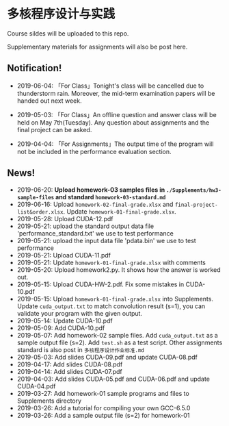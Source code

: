 # 多核程序设计与实践

Course sildes will be uploaded to this repo.

Supplementary materials for assignments will also be post here.



## Notification!

- 2019-06-04: 「For Class」Tonight's class will be cancelled due to thunderstorm rain. Moreover, the mid-term examination papers will be handed out next week. 

- 2019-05-03: 「For Class」An offline question and answer class will be held on May 7th(Tuesday). Any question about assignments and the final project can be asked.

- 2019-04-04: 「For Assignments」The output time of the program will not be included in the performance evaluation section.

  

## News!

- 2019-06-20: **Upload homework-03 samples files in `./Supplements/hw3-sample-files` and standard `homework-03-standard.md`**
- 2019-06-16: Upload `homework-02-final-grade.xlsx` and `final-project-list&order.xlsx`. Update `homework-01-final-grade.xlsx`.
- 2019-05-28: Upload CUDA-12.pdf
- 2019-05-21: upload the standard output data file 'performance_standard.txt' we use to test performance
- 2019-05-21: upload the input data file 'pdata.bin' we use to test performance
- 2019-05-21: Upload CUDA-11.pdf
- 2019-05-21: Update  <code>homework-01-final-grade.xlsx</code> with comments
- 2019-05-20: Upload homework2.py. It shows how the answer is worked out.
- 2019-05-15: Upload CUDA-HW-2.pdf. Fix some mistakes in CUDA-10.pdf
- 2019-05-15: Upload <code>homework-01-final-grade.xlsx</code> into Supplements. Update <code>cuda_output.txt</code> to match convolution result (s=1), you can validate your program with the given output.
- 2019-05-14: Update CUDA-10.pdf
- 2019-05-09: Add CUDA-10.pdf
- 2019-05-07: Add homework-02 sample files. Add <code>cuda_output.txt</code> as a sample output file (s=2). Add <code>test.sh</code> as a test script. Other assignments standard is also post in <code>多核程序设计作业标准.md</code>
- 2019-05-03: Add slides CUDA-09.pdf and update CUDA-08.pdf
- 2019-04-17: Add slides CUDA-08.pdf
- 2019-04-14: Add slides CUDA-07.pdf
- 2019-04-03: Add slides CUDA-05.pdf and CUDA-06.pdf and update CUDA-04.pdf
- 2019-03-27: Add homework-01 sample programs and files to Supplements directory
- 2019-03-26: Add a tutorial for compiling your own GCC-6.5.0
- 2019-03-26: Add a sample output file (s=2) for homework-01

